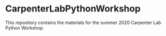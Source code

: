 # CarpenterLabPythonWorkshop
 This repository contains the materials for the summer 2020 Carpenter Lab Python Workshop.
